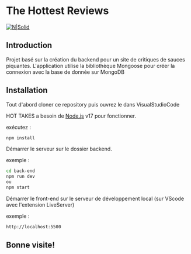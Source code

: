 # The Hottest Reviews

[![N|Solid](https://www.clipartmax.com/png/full/33-330167_awesome-sauce-clipart-hot-sauce-with-transparent.png)](https://nodesource.com/products/nsolid)

## Introduction

Projet basé sur la création du backend pour un site de critiques de sauces piquantes.
L'application utilise la bibliothèque Mongoose pour créer la connexion avec la base de donnée sur MongoDB

## Installation

Tout d'abord cloner ce repository puis ouvrez le dans VisualStudioCode

HOT TAKES a besoin de [Node.js](https://nodejs.org/) v17 pour fonctionner.

exécutez :

```sh
npm install
```

Démarrer le serveur sur le dossier backend.

exemple :

```sh
cd back-end
npm run dev
ou
npm start
```
Démarrer le front-end sur le serveur de développement local
(sur VScode avec l'extension LiveServer)

exemple :

```sh
http://localhost:5500
```

## Bonne visite!
